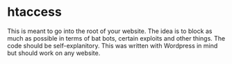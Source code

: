 # htaccess
This is meant to go into the root of your website.  The idea is to block as much as possible in terms of bat bots, certain exploits and other things.
The code should be self-explanitory.
This was written with Wordpress in mind but should work on any website.
